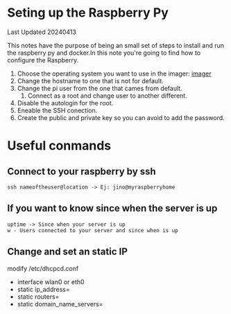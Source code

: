 # Seting up the Raspberry Py
Last Updated 20240413

This notes have the purpose of being an small set of steps to install and run the raspberry py and docker.In this note you're going to find how to configure the Raspberry.

1. Choose the operating system you want to use in the imager: [imager](https://www.raspberrypi.com/software/) 
1. Change the hostname to one that is not for default.
1. Change the pi user from the one that cames from default.
	1. Connect as a root and change user to another different.
1. Disable the autologin for the root.
1. Eneable the SSH conection.
1. Create the public and private key so you can avoid to add the password.

# Useful conmands
## Connect to your raspberry by ssh

```
ssh nameoftheuser@location -> Ej: jino@myraspberryhome
```

## If you want to know since when the server is up
```
uptime -> Since when your server is up
w - Users connected to your server and since when is up

```

## Change and set an static IP

modify /etc/dhcpcd.conf

- interface wlan0 or eth0
- static ip_address=
- static routers=
- static domain_name_servers=
